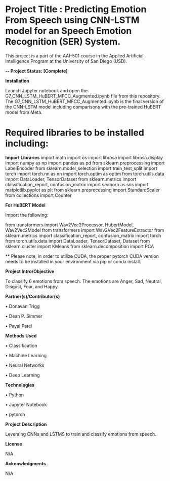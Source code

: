 # Project Title : Predicting Emotion From Speech using CNN-LSTM model for an Speech Emotion Recognition (SER) System.

This project is a part of the AAI-501 course in the Applied Artificial Intelligence Program at the University of San Diego (USD). 

**-- Project Status: [Complete]**

**Installation**

Launch Jupyter notebook and open the G7_CNN_LSTM_HuBERT_MFCC_Augmented.ipynb file from this repository. The G7_CNN_LSTM_HuBERT_MFCC_Augmented.ipynb is the final version of the CNN-LSTM model including comparisons with the pre-trained HuBERT model from Meta.

# Required libraries to be installed including:

**Import Libraries**
import math
import os
import librosa
import librosa.display
import numpy as np
import pandas as pd
from sklearn.preprocessing import LabelEncoder
from sklearn.model_selection import train_test_split
import torch
import torch.nn as nn
import torch.optim as optim
from torch.utils.data import DataLoader, TensorDataset
from sklearn.metrics import classification_report, confusion_matrix
import seaborn as sns
import matplotlib.pyplot as plt
from sklearn.preprocessing import StandardScaler
from collections import Counter

**For HuBERT Model**

Import the following:

from transformers import Wav2Vec2Processor, HubertModel, Wav2Vec2Model
from transformers import Wav2Vec2FeatureExtractor
from sklearn.metrics import classification_report, confusion_matrix
import torch
from torch.utils.data import DataLoader, TensorDataset, Dataset
from sklearn.cluster import KMeans
from sklearn.decomposition import PCA

** Please note, in order to utilize CUDA, the proper pytorch CUDA version needs to be installed in your environment via pip or conda install.
  
**Project Intro/Objective**

To classify 6 emotions from speech. The emotions are Anger, Sad, Neutral, Disgust, Fear, and Happy. 

**Partner(s)/Contributor(s)**

•	Donavan Trigg

•	Dean P. Simmer

•	Payal Patel

**Methods Used**

•	Classification

•	Machine Learning

•	Neural Networks

•	Deep Learning


**Technologies**

•	Python

•	Jupyter Notebook

•	pytorch


**Project Description**

Leveraing CNNs and LSTMS to train and classify emotions from speech. 

**License**

N/A

**Acknowledgments**

N/A
